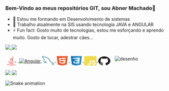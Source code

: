### Bem-Vindo ao meus repositórios GIT, sou Abner Machado👋


- 🌱 Estou me formando em Desenvolvimento de sistemas
- 👯 Trabalho atualmente na SIS usando tecnologia JAVA e ANGULAR
- ⚡ Fun fact: Gosto muito de tecnologias, estou me esforçando e aprendo muito. Gosto de tocar, adestrar cães...
 <div>
  <a href="www.linkedin.com/in/abner-machado-48360019b">
  <img height="180em" src="https://github-readme-stats.vercel.app/api?username=Lagarttixa&show_icons=true&theme=dracula&include_all_commits=true&count_private=true"/>
  <img height="180em" src="https://github-readme-stats.vercel.app/api/top-langs/?username=Lagarttixa&layout=compact&langs_count=7&theme=dracula"/>
</div>
   <div style="display: inline_block"><br>
   
  <img align="center" alt="Java" height="30" width="40" src="https://raw.githubusercontent.com/devicons/devicon/master/icons/java/java-plain.svg">
  <img align="center" alt="Angular" height="30" width="30" src="https://cdn.icon-icons.com/icons2/2699/PNG/512/angular_logo_icon_169595.png">
  <img align="center" alt="MySql" height="30" width="40" src="https://raw.githubusercontent.com/devicons/devicon/master/icons/mysql/mysql-original.svg">
  <img align="center" alt="HTML" height="30" width="40" src="https://raw.githubusercontent.com/devicons/devicon/master/icons/html5/html5-original.svg">
  <img align="center" alt="CSS" height="30" width="40" src="https://raw.githubusercontent.com/devicons/devicon/master/icons/css3/css3-original.svg">
  <img align="center" alt="Rafa-Js" height="30" width="40" src="https://raw.githubusercontent.com/devicons/devicon/master/icons/javascript/javascript-plain.svg">
  <img align="center" alt="GitHub" height="30" width="40" src="https://raw.githubusercontent.com/devicons/devicon/master/icons/github/github-original.svg">
    
  <img align="right" alt="desenho" src="https://midias.agazeta.com.br/2019/10/03/7ua0f0fubuw.png" height="150" width="160">
</div>
 <p>
   <div>
      <a href = "mailto:abnerrm.99@gmail.com"><img src="https://img.shields.io/badge/-Gmail-%23333?style=for-the-badge&logo=gmail&logoColor=white" target="_blank"></a>
      <a href="https://www.linkedin.com/in/abner-machado-48360019b/" target="_blank"><img src="https://img.shields.io/badge/-LinkedIn-%230077B5?style=for-the-badge&logo=linkedin&logoColor=white" target="_blank"></a>
   
 
 ![Snake animation](https://github.com/Lagarttixa/Lagarttixa/blob/output/github-contribution-grid-snake.svg)
   
</div>
  

